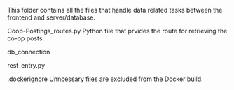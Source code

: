 This folder contains all the files that handle data related tasks between the frontend and server/database.

Coop-Postings_routes.py
Python file that prvides the route for retrieving the co-op posts.

db_connection


rest_entry.py


.dockerignore
Unncessary files are excluded from the Docker build.